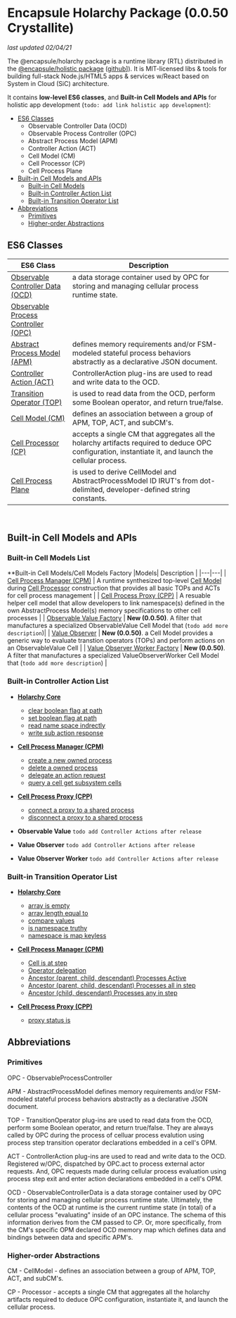 # Encapsule Holarchy Package (0.0.50 Crystallite)
*last updated 02/04/21*
<!-- references -->
[encapsule]: https://encapsule.io "Encapsule Project Homepage..."
[github]: https://github.com/Encapsule "Encapsule Project GitHub..."

The @encapsule/holarchy package is a runtime library (RTL) distributed in the [@encapsule/holistic package][encapsule] ([github][github]]). It is MIT-licensed libs & tools for building full-stack Node.js/HTML5 apps & services w/React based on System in Cloud (SiC) architecture.

It contains **low-level ES6 classes**, and **Built-in Cell Models and APIs** for holistic app development (`todo: add link holistic app development`):

* [ES6 Classes](#ES6-Classes)
    * Observable Controller Data (OCD)
    * Observable Process Controller (OPC)
    * Abstract Process Model (APM)
    * Controller Action (ACT)
    * Cell Model (CM)
    * Cell Processor (CP)
    * Cell Process Plane
* [Built-in Cell Models and APIs](#Built-in-Cell-Models-and-APIs)
    * [Built-in Cell Models](#Built-in-Cell-Models-List)
    * [Built-in Controller Action List](#Built-in-Controller-Action-List)
    * [Built-in Transition Operator List](#Built-in-Transition-Operator-List)
* [Abbreviations](#Abbreviations)
    * [Primitives](#Primitives)
    * [Higher-order Abstractions](#Higher-order-Abstractions)

## ES6 Classes

|ES6 Class| Description |
|---|---|
| [Observable Controller Data (OCD)](./core/observable-controller-data.md)| a data storage container used by OPC for storing and managing cellular process runtime state. |
| [Observable Process Controller (OPC)](./core/observable-process-controller.mds) |  |
| [Abstract Process Model (APM)](./core/abstract-process-model.md) | defines memory requirements and/or FSM-modeled stateful process behaviors abstractly as a declarative JSON document. |
| [Controller Action (ACT)](./core/controller-action.md) | ControllerAction plug-ins are used to read and write data to the OCD. |
|[Transition Operator (TOP)](./core/transition-operator.md)| is used to read data from the OCD, perform some Boolean operator, and return true/false. |
| [Cell Model (CM)](./core/cell-model.md) |  defines an association between a group of APM, TOP, ACT, and subCM's. |
| [Cell Processor (CP)](./core/cell-processor.md) | accepts a single CM that aggregates all the holarchy artifacts required to deduce OPC configuration, instantiate it, and launch the cellular process. |
| [Cell Process Plane](./core/cell-process-plane.md) | is used to derive CellModel and AbstractProcessModel ID IRUT's from dot-delimited, developer-defined string constants. |

</br>

## Built-in Cell Models and APIs
### Built-in Cell Models List
**Built-in Cell Models/Cell Models Factory
|Models| Description |
|---|---|
| [Cell Process Manager (CPM)](./build-in-cell-model/cell-process-manager.md) | A runtime synthesized top-level [Cell Model](./core/cell-model.md) during [Cell Processor](./core/cell-processor.md) construction that provides all basic TOPs and ACTs for cell process management  |
| [Cell Process Proxy (CPP)](./build-in-cell-model/cell-process-proxy.md) | A resuable helper cell model that allow developers to link namespace(s) defined in the own AbstractProcess Model(s) memory specifications to other cell processes |
| [Observable Value Factory](./build-in-cell-model/observable-value-factory.md) | **New (0.0.50)**.  A filter that manufactures a specialized ObservableValue Cell Model that (`todo add more description`)|
| [Value Observer](./build-in-cell-model/value-observer.md) | **New (0.0.50)**. a Cell Model provides a generic way to evaluate transtion operators (TOPs) and perform actions on an ObservableValue Cell |
| [Value Observer Worker Factory](./build-in-cell-model/value-observer-worker-factory.md) | **New (0.0.50)**. A filter that manufactures a specialized ValueObserverWorker Cell Model that (`todo add more description`) |

### Built-in Controller Action List
* **[Holarchy Core](./controller-action-apis.md#Holarchy-Core)**
    * [clear boolean flag at path](./controller-action-apis.md#clear-boolean-flag-at-path)
    * [set boolean flag at path](./controller-action-apis.md#set-boolean-flag-at-path)
    * [read name space indrectly](./controller-action-apis.md#read-name-space-indrectly)
    * [write sub action response](./controller-action-apis.md#write-sub-action-response)

* **[Cell Process Manager (CPM)](./controller-action-apis.md#Cell-Process-Manager-CPM)**
    * [create a new owned process](./controller-action-apis.md#create-a-new-owned-process)
    * [delete a owned process](./controller-action-apis.md#delete-a-owned-process)
    * [delegate an action request](./controller-action-apis.md#delegate-an-action-request)
    * [query a cell get subsystem cells](./controller-action-apis.md#query-a-cell)

* **[Cell Process Proxy (CPP)](./controller-action-apis.md#Cell-Process-Proxy-CPP)**
    * [connect a proxy to a shared process](./controller-action-apis.md#connect-a-proxy-to-a-shared-process)
    * [disconnect a proxy to a shared process](./controller-action-apis.md#disconnect-a-proxy-to-a-shared-process)

* **Observable Value**
    `todo add Controller Actions after release`

* **Value Observer**
    `todo add Controller Actions after release`

* **Value Observer Worker**
    `todo add Controller Actions after release`


### Built-in Transition Operator List
* **[Holarchy Core](./transition-operator-apis#Holarchy-Core)**
    * [array is empty](./transition-operator-apis#array-is-empty)
    * [array length equal to](./transition-operator-apis#array-length-equal-to)
    * [compare values](./transition-operator-apis#compare-values)
    * [is namespace truthy](./transition-operator-apis#is-namespace-truthy)
    * [namespace is map keyless](./transition-operator-apis#namespace-is-map-keyless)

* **[Cell Process Manager (CPM)](./transition-operator-apis#Cell-Process-Manager-CPM)**
    * [Cell is at step](./transition-operator-apis#cell-is-at-step)
    * [Operator delegation](./transition-operator-apis#operator-delegation)
    * [Ancestor (parent, child, descendant) Processes Active](./transition-operator-apis#ancestor-processes-active)
    * [Ancestor (parent, child, descendant) Processes all in step](./transition-operator-apis#ancestor-processes-all-in-step)
    * [Ancestor (child, descendant) Processes any in step](./transition-operator-apis#ancestor-processes-any-in-step)

* **[Cell Process Proxy (CPP)](./transition-operator-apis#Cell-Process-Proxy-CPP)**
    * [proxy status is](./transition-operator-apis#proxy-status-is)

## Abbreviations

### Primitives

OPC - ObservableProcessController

APM - AbstractProcessModel defines memory requirements and/or FSM-modeled stateful process behaviors abstractly as a declarative JSON document.

TOP - TransitionOperator plug-ins are used to read data from the OCD, perform some Boolean operator, and return true/false. They are always called by OPC during the process of celluar process evalution using process step transition operator declarations embedded in a cell's OPM.

ACT - ControllerAction plug-ins are used to read and write data to the OCD. Registered w/OPC, dispatched by OPC.act to process external actor requests. And, OPC requests made during cellular process evaluation using process step exit and enter action declarations embedded in a cell's OPM.

OCD - ObservableControllerData is a data storage container used by OPC for storing and managing cellular process runtime state. Ultimately, the contents of the OCD at runtime is the current runtime state (in total) of a cellular process "evaluating" inside of an OPC instance. The schema of this information derives from the CM passed to CP. Or, more specifically, from the CM's specific OPM declared OCD memory map which defines data and bindings between data and specific APM's.

### Higher-order Abstractions

CM - CellModel - defines an association between a group of APM, TOP, ACT, and subCM's.

CP - Processor - accepts a single CM that aggregates all the holarchy artifacts required to deduce OPC configuration, instantiate it, and launch the cellular process.

